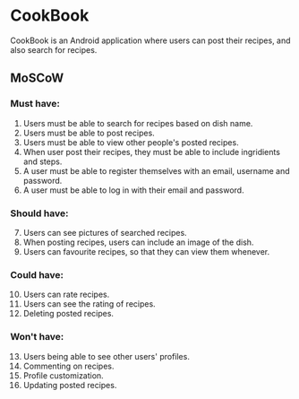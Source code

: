 # CookBook
CookBook is an Android application where users can post their recipes, and also search for recipes. 

## MoSCoW
### Must have:
1. Users must be able to search for recipes based on dish name.
2. Users must be able to post recipes.
3. Users must be able to view other people's posted recipes.
4. When user post their recipes, they must be able to include ingridients and steps.
5. A user must be able to register themselves with an email, username and password.
6. A user must be able to log in with their email and password.

### Should have:
7. Users can see pictures of searched recipes.
8. When posting recipes, users can include an image of the dish.
9. Users can favourite recipes, so that they can view them whenever.

### Could have:
10. Users can rate recipes.
11. Users can see the rating of recipes.
12. Deleting posted recipes.

### Won't have:
13. Users being able to see other users' profiles.
14. Commenting on recipes.
15. Profile customization.
16. Updating posted recipes.
